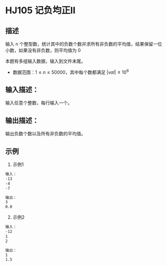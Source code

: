 # HJ105 记负均正II

## 描述

输入 n 个整型数，统计其中的负数个数并求所有非负数的平均值，结果保留一位小数，如果没有非负数，则平均值为 0

本题有多组输入数据，输入到文件末尾。

* 数据范围：$1 \leq n \leq 50000$，其中每个数都满足 $\vert val\vert \leq 10^6$

## 输入描述：

输入任意个整数，每行输入一个。

## 输出描述：

输出负数个数以及所有非负数的平均值。

## 示例

1. 示例1

```txt
输入：
-13
-4
-7

输出：
3
0.0
```

2. 示例2

```txt
输入：
-12
1
2

输出：
1
1.5
```
